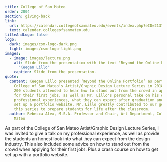 ```yaml
title: College of San Mateo
order: 2004
section: giving-back
link:
  url: https://calendar.collegeofsanmateo.edu/events/index.php?eID=21370
  text: calendar.collegeofsanmateo.edu
titleAndLogo: false
logo:
  dark: images/csm-logo-dark.png
  light: images/csm-logo-light.png
images:
  - image: images/lecture.png
    alt: Slide from the presentation with the text "Beyond the Online Portfolio" and
      "Keegan Lillo"
    caption: Slide from the presentation.
quote:
  content: Keegan Lillo presented ‘Beyond the Online Portfolio’ as part of the
    College of San Mateo's Artist/Graphic Design Lecture Series in 2018. Over
    200 students attended to hear how to stand out from the crowd in applying
    for their first jobs, as well as Mr. Lillo's personal take on his own
    professional experiences, what they can expect after graduation and how to
    set up a portfolio website. Mr. Lillo greatly contributed to our goal in
    this series to prepare students for life after the classroom.
  author: Rebecca Alex, M.S.A. Professor and Chair, Art Department, College of San
    Mateo
```
As part of the College of San Mateo Artist/Graphic Design Lecture Series, I was invited to give a talk on my professional experience, as well as provide the students an honest look into what they can expect from the design industry. This also included some advice on how to stand out from the crowd when applying for their first jobs. Plus a crash course on how to get set up with a portfolio website.
